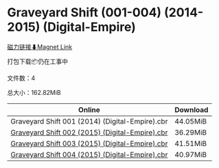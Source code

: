 # Graveyard Shift (001-004) (2014-2015) (Digital-Empire)

[磁力链接⬇Magnet Link](magnet:?xt=urn:btih:4d6f20a4deb1945ebc227d05a62805b331e73fcc&dn=Graveyard%20Shift%20%28001-004%29%20%282014-2015%29%20%28Digital-Empire%29)

打包下载📦仍在工事中

文件数：4

总大小：162.82MiB

Online | Download
--- | ---
Graveyard Shift 001 (2014) (Digital-Empire).cbr | 44.05MiB
[Graveyard Shift 002 (2015) (Digital-Empire).cbr](https://github.com/alicewish/markdown/blob/master/comic/Graveyard-Shift-002-2015-Digital-Empire-cbr.md) | 36.29MiB
[Graveyard Shift 003 (2015) (Digital-Empire).cbr](https://github.com/alicewish/markdown/blob/master/comic/Graveyard-Shift-003-2015-Digital-Empire-cbr.md) | 41.51MiB
[Graveyard Shift 004 (2015) (Digital-Empire).cbr](https://github.com/alicewish/markdown/blob/master/comic/Graveyard-Shift-004-2015-Digital-Empire-cbr.md) | 40.97MiB